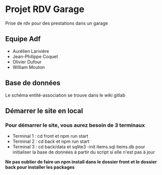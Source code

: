 # Projet RDV Garage

Prise de rdv pour des prestations dans un garage

## Equipe Adf

* Aurélien Larivière 
* Jean-Philippe Coquet
* Olivier Dufour
* William Mouton

## Base de données

Le schéma entité-association se trouve dans le wiki gitlab

## Démarrer le site en local

### Pour démarrer le site, vous aurez besoin de 3 terminaux

* Terminal 1 : cd front et npm run start
* Terminal 2 : cd back et npm run start
* Terminal 3 : cd back/data et sqlite3 -init items.sql items.db pour initialiser la base de données à partir du script si elle n'est pas à jour

__Ne pas oublier de faire un npm install dans le dossier front et le dossier back pour installer les packages__